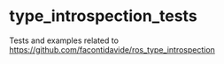# type_introspection_tests

Tests and examples related to https://github.com/facontidavide/ros_type_introspection
